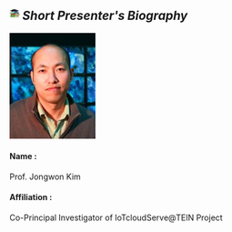 ## <img width="3.5%" src="/Agenda/picture/biblio.png" /><link rel="stylesheet" type="text/css" media="all" href="./css/logo.css"/> <i class = "fa fa-handshake-p" aria-hidden="true">Short Presenter's Biography</i> 

<a href="https://nm.gist.ac.kr/?page_id=169">
    <img width="30%" alt="jongwon" src ="/Presentation_program/1_Key_note/picture/prof_jongwon.jpg" />
</a>
<h4>Name :</h4> Prof. Jongwon Kim
<h4>Affiliation :</h4> Co-Principal Investigator of IoTcloudServe@TEIN Project